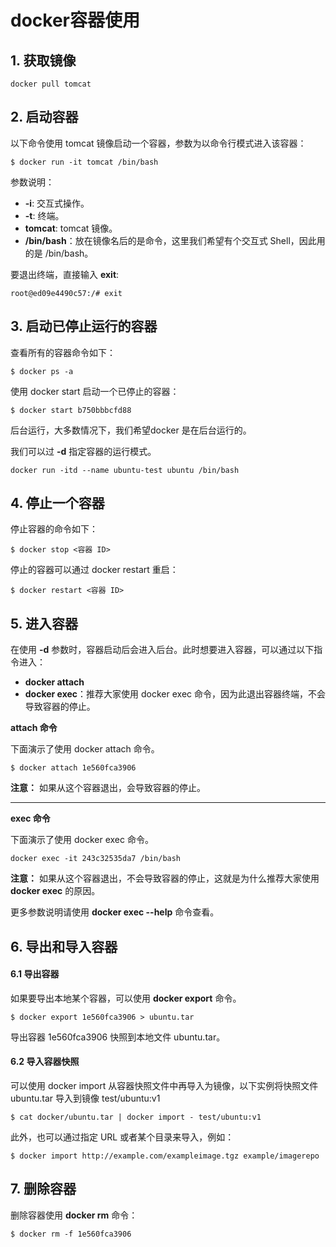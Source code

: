 # docker容器使用

## 1. 获取镜像

```
docker pull tomcat
```

## 2. 启动容器

以下命令使用 tomcat 镜像启动一个容器，参数为以命令行模式进入该容器：

```
$ docker run -it tomcat /bin/bash
```

参数说明：

- **-i**: 交互式操作。
- **-t**: 终端。
- **tomcat**: tomcat 镜像。
- **/bin/bash**：放在镜像名后的是命令，这里我们希望有个交互式 Shell，因此用的是 /bin/bash。

要退出终端，直接输入 **exit**:

```
root@ed09e4490c57:/# exit
```

## 3. 启动已停止运行的容器

查看所有的容器命令如下：

```
$ docker ps -a
```

使用 docker start 启动一个已停止的容器：

```
$ docker start b750bbbcfd88 
```

后台运行，大多数情况下，我们希望docker 是在后台运行的。

我们可以过 **-d** 指定容器的运行模式。

```
docker run -itd --name ubuntu-test ubuntu /bin/bash
```

## 4. 停止一个容器

停止容器的命令如下：

```
$ docker stop <容器 ID>
```

停止的容器可以通过 docker restart 重启：

```
$ docker restart <容器 ID>
```

## 5. 进入容器

在使用 **-d** 参数时，容器启动后会进入后台。此时想要进入容器，可以通过以下指令进入：

- **docker attach**
- **docker exec**：推荐大家使用 docker exec 命令，因为此退出容器终端，不会导致容器的停止。

**attach 命令**

下面演示了使用 docker attach 命令。

```
$ docker attach 1e560fca3906 
```

**注意：** 如果从这个容器退出，会导致容器的停止。

--------------------------------------------------------------------------------------------------------------------------------------

**exec 命令**

下面演示了使用 docker exec 命令。

```
docker exec -it 243c32535da7 /bin/bash
```

**注意：** 如果从这个容器退出，不会导致容器的停止，这就是为什么推荐大家使用 **docker exec** 的原因。

更多参数说明请使用 **docker exec --help** 命令查看。

## 6. 导出和导入容器

#### 6.1 导出容器

如果要导出本地某个容器，可以使用 **docker export** 命令。

```
$ docker export 1e560fca3906 > ubuntu.tar
```

导出容器 1e560fca3906 快照到本地文件 ubuntu.tar。

#### 6.2 导入容器快照

可以使用 docker import 从容器快照文件中再导入为镜像，以下实例将快照文件 ubuntu.tar 导入到镜像 test/ubuntu:v1

```
$ cat docker/ubuntu.tar | docker import - test/ubuntu:v1
```

此外，也可以通过指定 URL 或者某个目录来导入，例如：

```
$ docker import http://example.com/exampleimage.tgz example/imagerepo
```

## 7. 删除容器

删除容器使用 **docker rm** 命令：

```
$ docker rm -f 1e560fca3906
```